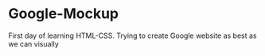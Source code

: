 # Google-Mockup
First day of learning HTML-CSS. Trying to create Google website as best as we can visually
